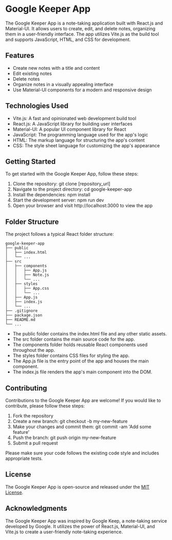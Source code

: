 # Google Keeper App

The Google Keeper App is a note-taking application built with React.js and Material-UI. It allows users to create, edit, and delete notes, organizing them in a user-friendly interface. The app utilizes Vite.js as the build tool and supports JavaScript, HTML, and CSS for development.

## Features

- Create new notes with a title and content
- Edit existing notes
- Delete notes
- Organize notes in a visually appealing interface
- Use Material-UI components for a modern and responsive design

## Technologies Used

- Vite.js: A fast and opinionated web development build tool
- React.js: A JavaScript library for building user interfaces
- Material-UI: A popular UI component library for React
- JavaScript: The programming language used for the app's logic
- HTML: The markup language for structuring the app's content
- CSS: The style sheet language for customizing the app's appearance

## Getting Started

To get started with the Google Keeper App, follow these steps:

1. Clone the repository: git clone [repository_url]
2. Navigate to the project directory: cd google-keeper-app
3. Install the dependencies: npm install
4. Start the development server: npm run dev
5. Open your browser and visit http://localhost:3000 to view the app

## Folder Structure

The project follows a typical React folder structure:
```
google-keeper-app
├── public
│   ├── index.html
│   └── ...
├── src
│   ├── components
│   │   ├── App.js
│   │   ├── Note.js
│   │   └── ...
│   ├── styles
│   │   ├── App.css
│   │   └── ...
│   ├── App.js
│   ├── index.js
│   └── ...
├── .gitignore
├── package.json
├── README.md
└── ...
```

- The public folder contains the index.html file and any other static assets.
- The src folder contains the main source code for the app.
- The components folder holds reusable React components used throughout the app.
- The styles folder contains CSS files for styling the app.
- The App.js file is the entry point of the app and houses the main component.
- The index.js file renders the app's main component into the DOM.

## Contributing

Contributions to the Google Keeper App are welcome! If you would like to contribute, please follow these steps:

1. Fork the repository
2. Create a new branch: git checkout -b my-new-feature
3. Make your changes and commit them: git commit -am 'Add some feature'
4. Push the branch: git push origin my-new-feature
5. Submit a pull request

Please make sure your code follows the existing code style and includes appropriate tests.

## License

The Google Keeper App is open-source and released under the [MIT License](https://chat.openai.com/LICENSE).

## Acknowledgments

The Google Keeper App was inspired by Google Keep, a note-taking service developed by Google. It utilizes the power of React.js, Material-UI, and Vite.js to create a user-friendly note-taking experience.
